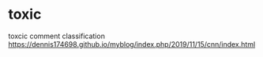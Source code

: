# toxic
toxcic comment classification
https://dennis174698.github.io/myblog/index.php/2019/11/15/cnn/index.html
